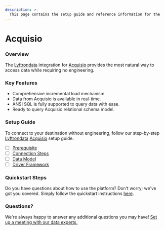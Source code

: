```yaml
---
description: >-
  This page contains the setup guide and reference information for the Acquisio source connector.
---
```


# Acquisio

### Overview

The [Lyftrondata](https://www.lyftrondata.com/) integration for [Acquisio](None) provides the most natural way to access data while requiring no engineering.

### Key Features

* Comprehensive incremental load mechanism.
* Data from Acquisio is available in real-time.&#x20;
* ANSI SQL is fully supported to query data with ease.
* Ready to query Acquisio relational schema model.

### Setup Guide

To connect to your destination without engineering, follow our step-by-step [Lyftrondata](https://www.lyftrondata.com/)  [Acquisio](None) setup guide.

* [ ] [Prerequisite](prerequisite.md)
* [ ] [Connection Steps](connection-steps.md)
* [ ] [Data Model](data-model/erd.md)
* [ ] [Driver Framework](driver-framework/)

### Quickstart Steps

Do you have questions about how to use the platform? Don't worry; we've got you covered. Simply follow the quickstart instructions [here](../README.md).

### Questions? <a href="#questions" id="questions"></a>

We're always happy to answer any additional questions you may have! [Set up a meeting with our data experts.](https://www.lyftrondata.com/book-a-meeting/)

